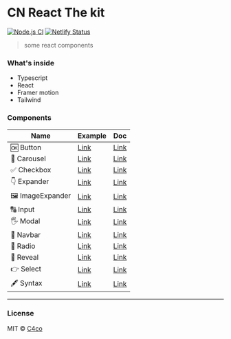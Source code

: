 # CN React The kit

[![Node.js CI](https://github.com/C4co/cn-react-thekit/actions/workflows/node.js.yml/badge.svg)](https://github.com/C4co/cn-react-thekit/actions/workflows/node.js.yml)
[![Netlify Status](https://api.netlify.com/api/v1/badges/e283ee42-0ecc-4cfe-bbfc-3f81a39aaf44/deploy-status)](https://app.netlify.com/sites/the-kit/deploys)

> some react components

### What's inside

- Typescript
- React
- Framer motion
- Tailwind

### Components

| Name            | Example                                            | Doc                                                                                |
| --------------- | -------------------------------------------------- | ---------------------------------------------------------------------------------- |
| 🆗 Button       | [Link](https://the-kit.netlify.app/button)         | [Link](https://github.com/C4co/cn-react-thekit/tree/main/components/Button)        |
| 🚂 Carousel     | [Link](https://the-kit.netlify.app/carousel)       | [Link](https://github.com/C4co/cn-react-thekit/tree/main/components/Carousel)      |
| ✅ Checkbox     | [Link](https://the-kit.netlify.app/checkbox)       | [Link](https://github.com/C4co/cn-react-thekit/tree/main/components/Checkbox)      |
| 👇 Expander     | [Link](https://the-kit.netlify.app/expander)       | [Link](https://github.com/C4co/cn-react-thekit/tree/main/components/Expander)      |
| 🖼 ImageExpander | [Link](https://the-kit.netlify.app/image-expander) | [Link](https://github.com/C4co/cn-react-thekit/tree/main/components/ImageExpander) |
| 🔠 Input        | [Link](https://the-kit.netlify.app/input)          | [Link](https://github.com/C4co/cn-react-thekit/tree/main/components/Input)         |
| 🖐 Modal        | [Link](https://the-kit.netlify.app/modal)          | [Link](https://github.com/C4co/cn-react-thekit/tree/main/components/Modal)         |
| 🍱 Navbar       | [Link](https://the-kit.netlify.app/navbar)         | [Link](https://github.com/C4co/cn-react-thekit/tree/main/components/Navbar)        |
| 🔘 Radio        | [Link](https://the-kit.netlify.app/radio)          | [Link](https://github.com/C4co/cn-react-thekit/tree/main/components/Radio)         |
| 🙈 Reveal       | [Link](https://the-kit.netlify.app/reveal)         | [Link](https://github.com/C4co/cn-react-thekit/tree/main/components/Reveal)        |
| 👉 Select       | [Link](https://the-kit.netlify.app/select)         | [Link](https://github.com/C4co/cn-react-thekit/tree/main/components/Select)        |
| 🖋 Syntax        | [Link](https://the-kit.netlify.app/syntax)         | [Link](https://github.com/C4co/cn-react-thekit/tree/main/components/Syntax)        |

---

### License

MIT © [C4co](https://github.com/C4co)

